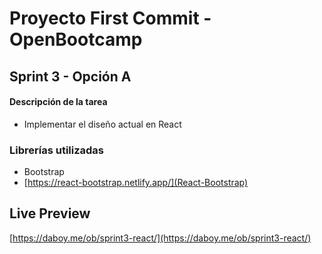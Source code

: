 # Proyecto First Commit - OpenBootcamp
## Sprint 3 - Opción A

#### Descripción de la tarea
- Implementar el diseño actual en React
### Librerías utilizadas
- Bootstrap
- [https://react-bootstrap.netlify.app/](React-Bootstrap)
## Live Preview
[https://daboy.me/ob/sprint3-react/](https://daboy.me/ob/sprint3-react/)